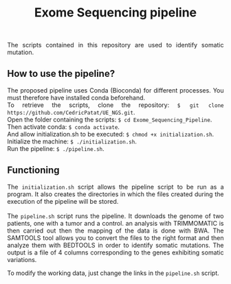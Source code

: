 <div align="center"><h1>Exome Sequencing pipeline</h1></div>
<br>

<div align="justify">
  <p>
    The scripts contained in this repository are used to identify somatic mutation.
  </p>
</div>

<div align="left"><h2>How to use the pipeline?</h2></div>
<div align="justify">
  <p>
    
   The proposed pipeline uses Conda (Bioconda) for different processes. You must therefore have installed conda beforehand. <br>
   To retrieve the scripts, clone the repository: `$ git clone https://github.com/CedricPatat/UE_NGS.git`. <br>
   Open the folder containing the scripts: `$ cd Exome_Sequencing_Pipeline`. <br>
   Then activate conda: `$ conda activate`. <br>
   And allow initialization.sh to be executed: `$ chmod +x initialization.sh`. <br>
   Initialize the machine: `$ ./initialization.sh`. <br>
   Run the pipeline: `$ ./pipeline.sh`.
      
  </p>
</div>

<div align="left"><h2>Functioning</h2></div>
<div align="justify">
  <p>
    
   The `initialization.sh` script allows the pipeline script to be run as a program. It also creates the directories in which the files created during the 
    execution of the pipeline will be stored. <br>
    <br>
   The `pipeline.sh` script runs the pipeline. It downloads the genome of two patients, one with a tumor and a control. an analysis with TRIMMOMATIC is then
   carried out then the mapping of the data is done with BWA. The SAMTOOLS tool allows you to convert the files to the right format and then analyze them with 
   BEDTOOLS in order to identify somatic mutations. The output is a file of 4 columns corresponding to the genes exhibiting somatic variations.
 
    
  To modify the working data, just change the links in the `pipeline.sh` script.
    
  </p>
</div>
